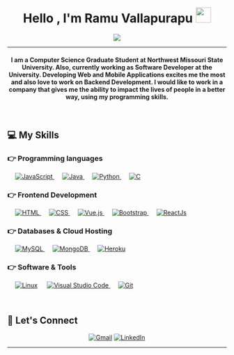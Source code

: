 <h1 align="center">Hello , I'm Ramu Vallapurapu <img src="https://media.giphy.com/media/hvRJCLFzcasrR4ia7z/giphy.gif" width="35"></h1>
<p align="center">
  <a href="https://github.com/DenverCoder1/readme-typing-svg"><img src="https://readme-typing-svg.herokuapp.com?lines=Computer+Science+Student;Software+Developer;Self%20Learner&center=true&width=500&height=50"></a>
</p>
<hr/>
<h4 align="center">I am a Computer Science Graduate Student at Northwest Missouri State University. Also, currently working as Software Developer at the University. Developing Web and Mobile Applications excites me the most and also love to work on Backend Development. I would like to work in a company that gives me the ability to impact the lives of people in a better way, using my programming skills. </h4>
<br>

## :computer: My Skills

### 👉 Programming languages

<p align="left"> 
   &emsp;
     <a href="https://www.javascript.com/">
     <img alt="JavaScript" src="https://img.shields.io/badge/JavaScript%20-%23F7DF1E.svg?logo=javascript&logoColor=black">
       </a>
  &emsp;
       <a href="https://www.java.com/en/">
    <img alt="Java" src="https://img.shields.io/badge/Java-%23007396.svg?logo=java&logoColor=white">
         </a>
  &emsp;
         <a href="https://www.python.org/">
    <img alt="Python" src="https://img.shields.io/badge/Python%20-%2314354C.svg?logo=python&logoColor=white">
           </a>
  &emsp; 
           <a href="https://www.cprogramming.com/">
    <img alt="C" src="https://img.shields.io/badge/C%20-%232370ED.svg?logo=c&logoColor=white"> 
             </a>
</p>

### 👉 Frontend Development
<p align="left"> 
  &emsp; 
  <a href="https://developer.mozilla.org/en-US/docs/Web/HTML">
   <img alt="HTML" src="https://img.shields.io/badge/HTML5%20-%23E34F26.svg?logo=html5&logoColor=white">  
    </a>
  &emsp;
    <a href="https://developer.mozilla.org/en-US/docs/Web/CSS">
    <img alt="CSS" src="https://img.shields.io/badge/CSS%20-%231572B6.svg?logo=css3&logoColor=white">
      </a>
   &emsp;
      <a href="https://vuejs.org/">
    <img alt="Vue.js" src="https://img.shields.io/badge/Vue.js-%2341B883.svg?style=flat&logo=Vue.js&logoColor=white"/>
        </a>
  &emsp;
      <a href="https://getbootstrap.com/">
    <img alt="Bootstrap" src="https://img.shields.io/badge/Bootstrap-%23563D7C.svg?style=flat&logo=bootstrap&logoColor=white"/>
        </a>
   &emsp;
        <a href="https://reactjs.org/docs/introducing-jsx.html/">
    <img alt="ReactJs" src="https://img.shields.io/badge/ReactJs%20-%233880ff.svg?style=flat&logo=ionic&logoColor=white"/>
          </a>
</p>

### 👉 Databases & Cloud Hosting
<p align="left">
   &emsp;
  <a href="https://www.mysql.com/">
    <img alt="MySQL" src ="https://img.shields.io/badge/MySQL-%2300758f.svg?style=flat&logo=mysql&logoColor=white"/>
    </a>
    &emsp;
    <a href="https://www.mongodb.com/">
    <img alt="MongoDB" src ="https://img.shields.io/badge/MongoDB-%234DB33D.svg?style=flat&logo=mongodb&logoColor=white"/>
      </a>
  &emsp;
      <a href="https://www.heroku.com/">
    <img alt="Heroku" src="https://img.shields.io/badge/Heroku%20-%23430098.svg?logo=heroku&logoColor=white">
        </a>
 </p>
  
 ### 👉 Software & Tools
 
<p>
    &emsp;
    <a href="#"><img alt="Linux" src="https://img.shields.io/badge/Linux-FCC624?style=flat&logo=linux&logoColor=black"></a>
    &emsp;
    <a href="https://code.visualstudio.com/">
    <img alt="Visual Studio Code" src="https://img.shields.io/badge/Visual%20Studio%20Code-0078d7.svg?logo=visual-studio-code&logoColor=white">
      </a>
  &emsp;
  <a href="https://git-scm.com/">
    <img alt="Git" src="https://img.shields.io/badge/Git%20-%23F05033.svg?logo=git&logoColor=white">
    </a>
</p>

<br/>

## :boy: Let's Connect
<p align="center">
	<a href="mailto:ramuvallapurapu07@gmail.com"><img src="https://img.icons8.com/bubbles/50/000000/gmail.png" alt="Gmail"/></a>
  <a href="https://www.linkedin.com/in/ramu-vallapurapu-14461714b/"><img src="https://img.icons8.com/bubbles/50/000000/linkedin.png" alt="LinkedIn"/></a>
</p>

<hr/>
